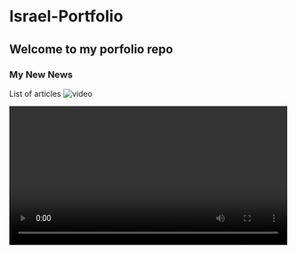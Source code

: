 # Israel-Portfolio


## Welcome to my porfolio repo

### My New News
List of articles
![video]("img/iDibujo.mov")

<div>
<video controls preload width=500>
<source src="img/iDibujo.mov" type="video/quicktime">
</video>
</div>
